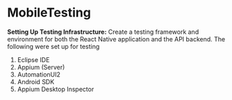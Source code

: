 # MobileTesting

**Setting Up Testing Infrastructure:** 
Create a testing framework and environment for both the React Native application and the API backend.
The following were set up for testing
  1. Eclipse IDE
  2. Appium (Server)
  3. AutomationUI2
  4. Android SDK
  5. Appium Desktop Inspector
